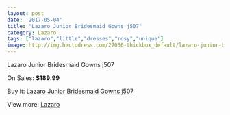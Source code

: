 ```yaml
---
layout: post
date: '2017-05-04'
title: "Lazaro Junior Bridesmaid Gowns j507"
category: Lazaro
tags: ["lazaro","little","dresses","rosy","unique"]
image: http://img.hectodress.com/27036-thickbox_default/lazaro-junior-bridesmaid-gowns-j507.jpg
---
```

Lazaro Junior Bridesmaid Gowns j507

On Sales: **$189.99**
<a href="https://www.hectodress.com/lazaro/12609-lazaro-junior-bridesmaid-gowns-j507.html"><amp-img layout="responsive" width="600" height="600" src="//img.hectodress.com/27036-thickbox_default/lazaro-junior-bridesmaid-gowns-j507.jpg" alt="Lazaro Junior Bridesmaid Gowns j507 0" /></a>
<a href="https://www.hectodress.com/lazaro/12609-lazaro-junior-bridesmaid-gowns-j507.html"><amp-img layout="responsive" width="600" height="600" src="//img.hectodress.com/27038-thickbox_default/lazaro-junior-bridesmaid-gowns-j507.jpg" alt="Lazaro Junior Bridesmaid Gowns j507 1" /></a>
<a href="https://www.hectodress.com/lazaro/12609-lazaro-junior-bridesmaid-gowns-j507.html"><amp-img layout="responsive" width="600" height="600" src="//img.hectodress.com/27037-thickbox_default/lazaro-junior-bridesmaid-gowns-j507.jpg" alt="Lazaro Junior Bridesmaid Gowns j507 2" /></a>

Buy it: [Lazaro Junior Bridesmaid Gowns j507](https://www.hectodress.com/lazaro/12609-lazaro-junior-bridesmaid-gowns-j507.html "Lazaro Junior Bridesmaid Gowns j507")

View more: [Lazaro](https://www.hectodress.com/194-lazaro "Lazaro")